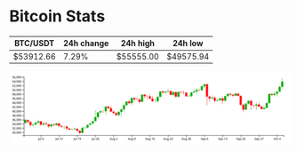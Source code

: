 # Bitcoin Stats

BTC/USDT|24h change|24h high|24h low|
|---|---|---|---|
|$53912.66|7.29%|$55555.00|$49575.94|

<img src="./chart.svg">
